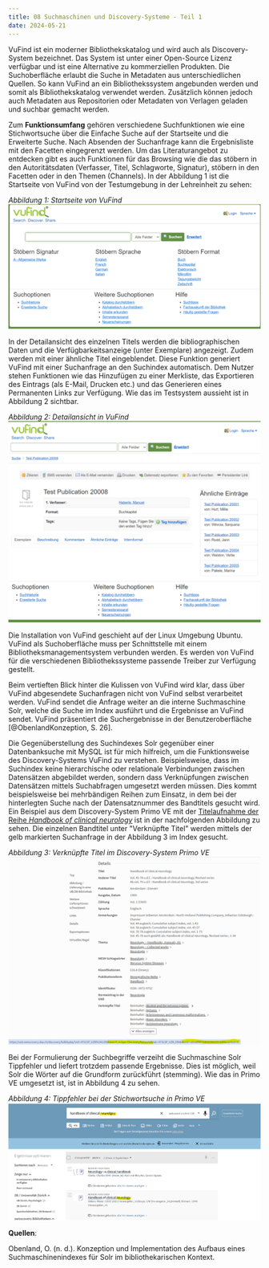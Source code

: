 ```yaml
---
title: 08 Suchmaschinen und Discovery-Systeme - Teil 1 
date: 2024-05-21
---
```


VuFind ist ein moderner Bibliothekskatalog und wird auch als Discovery-System bezeichnet. Das System ist unter einer Open-Source Lizenz verfügbar und ist eine Alternative zu kommerziellen Produkten. Die Suchoberfläche erlaubt die Suche in Metadaten aus unterschiedlichen Quellen. So kann VuFind an ein Bibliothekssystem angebunden werden und somit als Bibliothekskatalog verwendet werden. Zusätzlich können jedoch auch Metadaten aus Repositorien oder Metadaten von Verlagen geladen und suchbar gemacht werden. 

Zum **Funktionsumfang** gehören verschiedene Suchfunktionen wie eine Stichwortsuche über die  Einfache Suche auf der Startseite und die Erweiterte Suche. Nach Absenden der Suchanfrage kann die Ergebnisliste mit den Facetten eingegrenzt werden. Um das Literaturangebot zu entdecken gibt es auch Funktionen für das Browsing wie die das stöbern in den Autoritätsdaten (Verfasser, Titel, Schlagworte, Signatur), stöbern in den Facetten oder in den Themen (Channels). In der Abbildung 1 ist die Startseite von VuFind von der Testumgebung in der Lehreinheit zu sehen: 

*Abbildung 1: Startseite von VuFind*
![Abbildung 1](https://raw.githubusercontent.com/martinahediger/bain_lerntagebuch/master/_posts/Pasted%20image%2020240523182136.png)

In der Detailansicht des einzelnen Titels werden die bibliographischen Daten und die Verfügbarkeitsanzeige (unter Exemplare) angezeigt. Zudem werden mit einer  ähnliche Titel eingeblendet. Diese Funktion generiert VuFind mit einer Suchanfrage an den Suchindex automatisch. Dem Nutzer stehen Funktionen wie das Hinzufügen zu einer Merkliste, das Exportieren des Eintrags (als E-Mail, Drucken etc.) und das Generieren eines Permanenten Links zur Verfügung. Wie das im Testsystem aussieht ist in Abbildung 2 sichtbar.

*Abbildung 2: Detailansicht in VuFind*
![Abbildung 2](https://raw.githubusercontent.com/martinahediger/bain_lerntagebuch/master/_posts/Pasted%20image%2020240523182216.png)

Die Installation von VuFind geschieht auf der Linux Umgebung Ubuntu. VuFind als Suchoberfläche muss per Schnittstelle mit einem Bibliotheksmanagementsystem verbunden werden. Es werden von VuFind für die verschiedenen Bibliothekssysteme passende Treiber zur Verfügung gestellt. 

Beim vertieften Blick hinter die Kulissen von VuFind wird klar, dass über VuFind abgesendete Suchanfragen  nicht von VuFind selbst verarbeitet werden. VuFind sendet die Anfrage weiter an die interne Suchmaschine Solr, welche die Suche im Index ausführt und die Ergebnisse an VuFind sendet. VuFind präsentiert die Suchergebnisse in der Benutzeroberfläche [@ObenlandKonzeption, S. 26]. 

Die Gegenüberstellung des Suchindexes Solr gegenüber einer Datenbanksuche mit MySQL ist für mich hilfreich, um die Funktionsweise des Discovery-Systems VuFind zu verstehen. Beispielsweise, dass im Suchindex keine hierarchische oder relationale Verbindungen zwischen Datensätzen abgebildet werden, sondern dass Verknüpfungen zwischen Datensätzen mittels Suchabfragen umgesetzt werden müssen. Dies kommt beispielsweise bei mehrbändigen Reihen zum Einsatz, in dem bei der hinterlegten Suche nach der Datensatznummer des Bandtitels gesucht wird. 
Ein Beispiel aus dem Discovery-System Primo VE mit der [Titelaufnahme der Reihe *Handbook of clinical neurology*](https://uzb.swisscovery.slsp.ch/permalink/41SLSP_UZB/1d8t6qj/alma990010194700205508) ist in der nachfolgenden Abbildung zu sehen. Die einzelnen Bandtitel unter "Verknüpfte Titel" werden mittels der gelb markierten Suchanfrage in der Abbildung 3 im Index gesucht. 

*Abbildung 3: Verknüpfte Titel im Discovery-System Primo VE*
![Abbildung 3](https://raw.githubusercontent.com/martinahediger/bain_lerntagebuch/master/_posts/Pasted%20image%2020240529071131.png)

 Bei der Formulierung der Suchbegriffe verzeiht die Suchmaschine Solr Tippfehler und liefert trotzdem passende Ergebnisse. Dies ist möglich, weil Solr die Wörter auf die Grundform zurückführt (stemming). Wie das in Primo VE umgesetzt ist, ist in Abbildung 4 zu sehen.
 
 *Abbildung 4: Tippfehler bei der Stichwortsuche in Primo VE*
![Abbildung 4](https://raw.githubusercontent.com/martinahediger/bain_lerntagebuch/master/_posts/Pasted%20image%2020240524190329.png)


**Quellen**:

Obenland, O. (n. d.). Konzeption und Implementation des Aufbaus eines Suchmaschinenindexes für Solr im bibliothekarischen Kontext.
